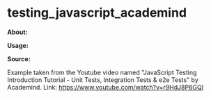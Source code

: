 # testing_javascript_academind

**About:**

<!-- This example covers unit testing in JavaScript with Jest, including testing synchronous and asynchronous functions, as well as using mocks and spies. -->

**Usage:**

<!-- - `npm install`
- `npm test` (to execute all tests in watch mode with `jest --watch ./*.test.js`)
- `npm test -- --coverage` (to execute all tests and also generate a coverage report) -->

**Source:**

Example taken from the Youtube video named "JavaScript Testing Introduction Tutorial - Unit Tests, Integration Tests & e2e Tests" by Academind. Link: https://www.youtube.com/watch?v=r9HdJ8P6GQI
